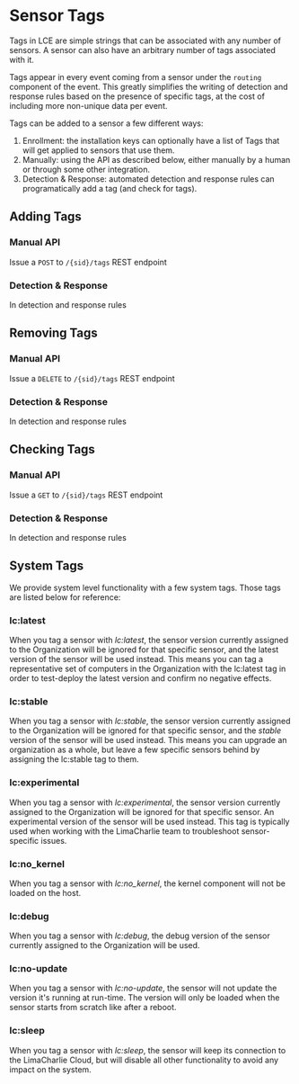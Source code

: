 # Sensor Tags

Tags in LCE are simple strings that can be associated with any number of sensors. A sensor can also have an arbitrary number
of tags associated with it.

Tags appear in every event coming from a sensor under the `routing` component of the event. This greatly simplifies the writing of detection and response rules based
on the presence of specific tags, at the cost of including more non-unique data per event.

Tags can be added to a sensor a few different ways:

1. Enrollment: the installation keys can optionally have a list of Tags that will get applied to sensors that use them.
1. Manually: using the API as described below, either manually by a human or through some other integration.
1. Detection & Response: automated detection and response rules can programatically add a tag (and check for tags).

## Adding Tags

### Manual API
Issue a `POST` to `/{sid}/tags` REST endpoint

### Detection & Response
In detection and response rules

## Removing Tags

### Manual API
Issue a `DELETE` to `/{sid}/tags` REST endpoint

### Detection & Response
In detection and response rules

## Checking Tags

### Manual API
Issue a `GET` to `/{sid}/tags` REST endpoint

### Detection & Response
In detection and response rules

## System Tags
We provide system level functionality with a few system tags.  Those tags are listed below for reference:

### lc:latest
When you tag a sensor with _lc:latest_, the sensor version currently assigned to the Organization will be ignored for that specific sensor, and the latest version of the sensor will be used instead. This means you can tag a representative set of computers in the Organization with the lc:latest tag in order to test-deploy the latest version and confirm no negative effects.

### lc:stable
When you tag a sensor with _lc:stable_, the sensor version currently assigned to the Organization will be ignored for that specific sensor, and the _stable_ version of the sensor will be used instead. This means you can upgrade an organization as a whole, but leave a few specific sensors behind by assigning the lc:stable tag to them.

### lc:experimental
When you tag a sensor with _lc:experimental_, the sensor version currently assigned to the Organization will be ignored for that specific sensor. An experimental version of the sensor will be used instead. This tag is typically used when working with the LimaCharlie team to troubleshoot sensor-specific issues.

### lc:no_kernel
When you tag a sensor with _lc:no_kernel_, the kernel component will not be loaded on the host.

### lc:debug
When you tag a sensor with _lc:debug_, the debug version of the sensor currently assigned to the Organization will be used.

### lc:no-update
When you tag a sensor with _lc:no-update_, the sensor will not update the version it's running at run-time. The version will only be loaded when the sensor starts from scratch like after a reboot.

### lc:sleep
When you tag a sensor with _lc:sleep_, the sensor will keep its connection to the LimaCharlie Cloud, but will disable all other functionality to avoid any impact on the system.